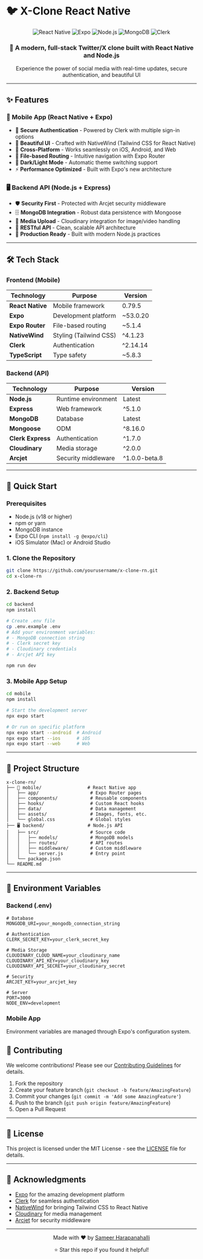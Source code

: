 # 🐦 X-Clone React Native

<div align="center">
  <img src="https://img.shields.io/badge/React_Native-20232A?style=for-the-badge&logo=react&logoColor=61DAFB" alt="React Native" />
  <img src="https://img.shields.io/badge/Expo-000020?style=for-the-badge&logo=expo&logoColor=white" alt="Expo" />
  <img src="https://img.shields.io/badge/Node.js-43853D?style=for-the-badge&logo=node.js&logoColor=white" alt="Node.js" />
  <img src="https://img.shields.io/badge/MongoDB-4EA94B?style=for-the-badge&logo=mongodb&logoColor=white" alt="MongoDB" />
  <img src="https://img.shields.io/badge/Clerk-6C47FF?style=for-the-badge&logo=clerk&logoColor=white" alt="Clerk" />
</div>

<div align="center">
  <h3>🚀 A modern, full-stack Twitter/X clone built with React Native and Node.js</h3>
  <p>Experience the power of social media with real-time updates, secure authentication, and beautiful UI</p>
</div>

---

## ✨ Features

### 📱 Mobile App (React Native + Expo)
- 🔐 **Secure Authentication** - Powered by Clerk with multiple sign-in options
- 🎨 **Beautiful UI** - Crafted with NativeWind (Tailwind CSS for React Native)
- 📱 **Cross-Platform** - Works seamlessly on iOS, Android, and Web
- 🧭 **File-based Routing** - Intuitive navigation with Expo Router
- 🌙 **Dark/Light Mode** - Automatic theme switching support
- ⚡ **Performance Optimized** - Built with Expo's new architecture

### 🖥️ Backend API (Node.js + Express)
- 🛡️ **Security First** - Protected with Arcjet security middleware
- 🗄️ **MongoDB Integration** - Robust data persistence with Mongoose
- 📸 **Media Upload** - Cloudinary integration for image/video handling
- 🔄 **RESTful API** - Clean, scalable API architecture
- 🚀 **Production Ready** - Built with modern Node.js practices

---

## 🛠️ Tech Stack

### Frontend (Mobile)
| Technology | Purpose | Version |
|------------|---------|---------|
| **React Native** | Mobile framework | 0.79.5 |
| **Expo** | Development platform | ~53.0.20 |
| **Expo Router** | File-based routing | ~5.1.4 |
| **NativeWind** | Styling (Tailwind CSS) | ^4.1.23 |
| **Clerk** | Authentication | ^2.14.14 |
| **TypeScript** | Type safety | ~5.8.3 |

### Backend (API)
| Technology | Purpose | Version |
|------------|---------|---------|
| **Node.js** | Runtime environment | Latest |
| **Express** | Web framework | ^5.1.0 |
| **MongoDB** | Database | Latest |
| **Mongoose** | ODM | ^8.16.0 |
| **Clerk Express** | Authentication | ^1.7.0 |
| **Cloudinary** | Media storage | ^2.0.0 |
| **Arcjet** | Security middleware | ^1.0.0-beta.8 |

---

## 🚀 Quick Start

### Prerequisites
- Node.js (v18 or higher)
- npm or yarn
- MongoDB instance
- Expo CLI (`npm install -g @expo/cli`)
- iOS Simulator (Mac) or Android Studio

### 1. Clone the Repository
```bash
git clone https://github.com/yourusername/x-clone-rn.git
cd x-clone-rn
```

### 2. Backend Setup
```bash
cd backend
npm install

# Create .env file
cp .env.example .env
# Add your environment variables:
# - MongoDB connection string
# - Clerk secret key
# - Cloudinary credentials
# - Arcjet API key

npm run dev
```

### 3. Mobile App Setup
```bash
cd mobile
npm install

# Start the development server
npx expo start

# Or run on specific platform
npx expo start --android  # Android
npx expo start --ios      # iOS
npx expo start --web      # Web
```

---

## 📁 Project Structure

```
x-clone-rn/
├── 📱 mobile/                 # React Native app
│   ├── app/                   # Expo Router pages
│   ├── components/            # Reusable components
│   ├── hooks/                 # Custom React hooks
│   ├── data/                  # Data management
│   ├── assets/                # Images, fonts, etc.
│   └── global.css             # Global styles
├── 🖥️ backend/                # Node.js API
│   ├── src/                   # Source code
│   │   ├── models/            # MongoDB models
│   │   ├── routes/            # API routes
│   │   ├── middleware/        # Custom middleware
│   │   └── server.js          # Entry point
│   └── package.json
└── README.md
```

---

## 🔧 Environment Variables

### Backend (.env)
```env
# Database
MONGODB_URI=your_mongodb_connection_string

# Authentication
CLERK_SECRET_KEY=your_clerk_secret_key

# Media Storage
CLOUDINARY_CLOUD_NAME=your_cloudinary_name
CLOUDINARY_API_KEY=your_cloudinary_key
CLOUDINARY_API_SECRET=your_cloudinary_secret

# Security
ARCJET_KEY=your_arcjet_key

# Server
PORT=3000
NODE_ENV=development
```

### Mobile App
Environment variables are managed through Expo's configuration system.

## 🤝 Contributing

We welcome contributions! Please see our [Contributing Guidelines](CONTRIBUTING.md) for details.

1. Fork the repository
2. Create your feature branch (`git checkout -b feature/AmazingFeature`)
3. Commit your changes (`git commit -m 'Add some AmazingFeature'`)
4. Push to the branch (`git push origin feature/AmazingFeature`)
5. Open a Pull Request

---

## 📄 License

This project is licensed under the MIT License - see the [LICENSE](LICENSE) file for details.

---

## 🙏 Acknowledgments

- [Expo](https://expo.dev/) for the amazing development platform
- [Clerk](https://clerk.com/) for seamless authentication
- [NativeWind](https://www.nativewind.dev/) for bringing Tailwind CSS to React Native
- [Cloudinary](https://cloudinary.com/) for media management
- [Arcjet](https://arcjet.com/) for security middleware

---

<div align="center">
  <p>Made with ❤️ by <a href="https://github.com/SameerHRV">Sameer Harapanahalli</a></p>
  <p>⭐ Star this repo if you found it helpful!</p>
</div>
